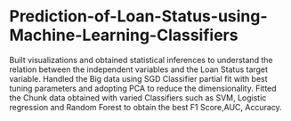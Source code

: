 # Prediction-of-Loan-Status-using-Machine-Learning-Classifiers
Built visualizations and obtained statistical inferences to understand the relation between the independent variables and the Loan Status target variable.  Handled the Big data using SGD Classifier partial fit with best tuning parameters and adopting PCA to reduce the dimensionality. Fitted the Chunk data obtained with varied Classifiers such as SVM, Logistic regression and Random Forest to obtain the best F1 Score,AUC, Accuracy.
